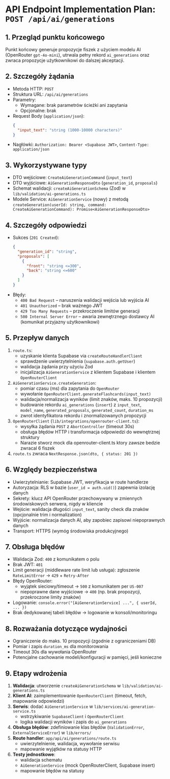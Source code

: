 # API Endpoint Implementation Plan: `POST /api/ai/generations`

## 1. Przegląd punktu końcowego

Punkt końcowy generuje propozycje fiszek z użyciem modelu AI (OpenRouter `gpt-4o-mini`), utrwala pełny rekord `ai_generations` oraz zwraca propozycje użytkownikowi do dalszej akceptacji.

## 2. Szczegóły żądania

- Metoda HTTP: `POST`
- Struktura URL: `/api/ai/generations`
- Parametry:
  - Wymagane: brak parametrów ścieżki ani zapytania
  - Opcjonalne: brak
- Request Body (`application/json`):
  ```json
  {
    "input_text": "string (1000-10000 characters)"
  }
  ```
- Nagłówki: `Authorization: Bearer <Supabase JWT>`, `Content-Type: application/json`

## 3. Wykorzystywane typy

- DTO wejściowe: `CreateAiGenerationCommand` (`input_text`)
- DTO wyjściowe: `AiGenerationResponseDto` (`generation_id`, `proposals`)
- Schemat walidacji: `createAiGenerationSchema` (Zod) w `lib/validation/ai-generations.ts`
- Modele Service: `AiGenerationService` (nowy) z metodą `createGeneration(userId: string, command: CreateAiGenerationCommand): Promise<AiGenerationResponseDto>`

## 4. Szczegóły odpowiedzi

- Sukces (`201 Created`):
  ```json
  {
    "generation_id": "string",
    "proposals": [
      {
        "front": "string <=300",
        "back": "string <=600"
      }
    ]
  }
  ```
- Błędy:
  - `400 Bad Request` – naruszenia walidacji wejścia lub wyjścia AI
  - `401 Unauthorized` – brak ważnego JWT
  - `429 Too Many Requests` – przekroczenie limitów generacji
  - `500 Internal Server Error` – awaria zewnętrznego dostawcy AI (komunikat przyjazny użytkownikowi)

## 5. Przepływ danych

1. `route.ts`:
   - uzyskanie klienta Supabase via `createRouteHandlerClient`
   - sprawdzenie uwierzytelnienia (`supabase.auth.getUser`)
   - walidacja żądania przy użyciu Zod
   - inicjalizacja `AiGenerationService` z klientem Supabase i klientem `OpenRouterClient`
2. `AiGenerationService.createGeneration`:
   - pomiar czasu (ms) dla zapytania do `OpenRouter`
   - wywołanie `OpenRouterClient.generateFlashcards(input_text)`
   - walidacja/normalizacja wyników (limit znaków, maks. 10 propozycji)
   - budowanie rekordu `ai_generations` (`insert`) z `input_text`, `model_name`, `generated_proposals`, `generated_count`, `duration_ms`
   - zwrot identyfikatora rekordu i znormalizowanych propozycji
3. `OpenRouterClient` (`lib/integrations/openrouter-client.ts`):
   - wysyłka żądania `POST` z `AbortController` (timeout 30s)
   - obsługa błędów HTTP i transformacja odpowiedzi do wewnętrznej struktury
   - Narazie stworz mock dla openrouter-client.ts ktory zawsze bedzie zwracal 6 fiszek
4. `route.ts` zwraca `NextResponse.json(dto, { status: 201 })`

## 6. Względy bezpieczeństwa

- Uwierzytelnianie: Supabase JWT, weryfikacja w route handlerze
- Autoryzacja: RLS w bazie (`user_id = auth.uid()`) zapewnia izolację danych
- Sekrety: klucz API OpenRouter przechowywany w zmiennych środowiskowych serwera, nigdy w kliencie
- Wejście: walidacja długości `input_text`, sanity check dla znaków (opcjonalnie trim i normalization)
- Wyjście: normalizacja danych AI, aby zapobiec zapisowi niepoprawnych danych
- Transport: HTTPS (wymóg środowiska produkcyjnego)

## 7. Obsługa błędów

- Walidacja Zod: `400` z komunikatem o polu
- Brak JWT: `401`
- Limit generacji (middleware rate limit lub usługa): zgłoszenie `RateLimitError` → `429` + `Retry-After`
- Błędy OpenRouter:
  - wyjątek sieciowy/timeout → `500` z komunikatem per `US-007`
  - niepoprawne dane wyjściowe → `400` (np. brak propozycji, przekroczone limity znaków)
- Logowanie: `console.error("[AiGenerationService] ...", { userId, ... })`
- Brak dedykowanej tabeli błędów → logowanie w konsoli/monitoringu

## 8. Rozważania dotyczące wydajności

- Ograniczenie do maks. 10 propozycji (zgodnie z ograniczeniami DB)
- Pomiar i zapis `duration_ms` dla monitorowania
- Timeout 30s dla wywołania OpenRouter
- Potencjalne cachowanie modeli/konfiguracji w pamięci, jeśli konieczne

## 9. Etapy wdrożenia

1. **Walidacja**: utworzenie `createAiGenerationSchema` w `lib/validation/ai-generations.ts`
2. **Klient AI**: zaimplementowanie `OpenRouterClient` (timeout, fetch, mapowanie odpowiedzi)
3. **Serwis**: dodać `AiGenerationService` w `lib/services/ai-generation-service.ts`
   - wstrzykiwanie `SupabaseClient` i `OpenRouterClient`
   - logika walidacji wyników i zapis do `ai_generations`
4. **Obsługa błędów**: zdefiniowanie klas błędów (`ValidationError`, `ExternalServiceError`) w `lib/errors/`
5. **Route handler**: `app/api/ai/generations/route.ts`
   - uwierzytelnienie, walidacja, wywołanie serwisu
   - mapowanie wyjątków na statusy HTTP
6. **Testy jednostkowe**:
   - walidacja schematu
   - `AiGenerationService` (mock OpenRouterClient, Supabase insert)
   - mapowanie błędów na statusy
